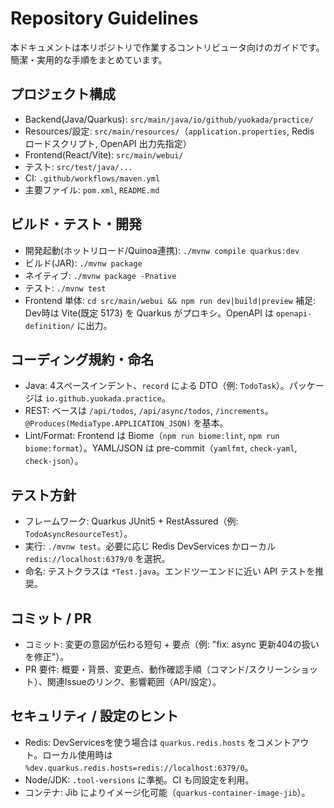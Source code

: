 # Repository Guidelines

本ドキュメントは本リポジトリで作業するコントリビュータ向けのガイドです。簡潔・実用的な手順をまとめています。

## プロジェクト構成
- Backend(Java/Quarkus): `src/main/java/io/github/yuokada/practice/`
- Resources/設定: `src/main/resources/`（`application.properties`, Redis ロードスクリプト, OpenAPI 出力先指定）
- Frontend(React/Vite): `src/main/webui/`
- テスト: `src/test/java/...`
- CI: `.github/workflows/maven.yml`
- 主要ファイル: `pom.xml`, `README.md`

## ビルド・テスト・開発
- 開発起動(ホットリロード/Quinoa連携): `./mvnw compile quarkus:dev`
- ビルド(JAR): `./mvnw package`
- ネイティブ: `./mvnw package -Pnative`
- テスト: `./mvnw test`
- Frontend 単体: `cd src/main/webui && npm run dev|build|preview`
補足: Dev時は Vite(既定 5173) を Quarkus がプロキシ。OpenAPI は `openapi-definition/` に出力。

## コーディング規約・命名
- Java: 4スペースインデント、`record` による DTO（例: `TodoTask`）。パッケージは `io.github.yuokada.practice`。
- REST: ベースは `/api/todos`, `/api/async/todos`, `/increments`。`@Produces(MediaType.APPLICATION_JSON)` を基本。
- Lint/Format: Frontend は Biome（`npm run biome:lint`, `npm run biome:format`）。YAML/JSON は pre-commit（`yamlfmt`, `check-yaml`, `check-json`）。

## テスト方針
- フレームワーク: Quarkus JUnit5 + RestAssured（例: `TodoAsyncResourceTest`）。
- 実行: `./mvnw test`。必要に応じ Redis DevServices かローカル `redis://localhost:6379/0` を選択。
- 命名: テストクラスは `*Test.java`。エンドツーエンドに近い API テストを推奨。

## コミット / PR
- コミット: 変更の意図が伝わる短句 + 要点（例: "fix: async 更新404の扱いを修正"）。
- PR 要件: 概要・背景、変更点、動作確認手順（コマンド/スクリーンショット）、関連Issueのリンク、影響範囲（API/設定）。

## セキュリティ / 設定のヒント
- Redis: DevServicesを使う場合は `quarkus.redis.hosts` をコメントアウト。ローカル使用時は `%dev.quarkus.redis.hosts=redis://localhost:6379/0`。
- Node/JDK: `.tool-versions` に準拠。CI も同設定を利用。
- コンテナ: Jib によりイメージ化可能（`quarkus-container-image-jib`）。

